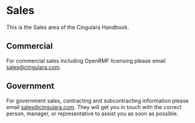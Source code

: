 # Sales
This is the Sales area of the Cingulara Handbook.

## Commercial
For commercial sales including OpenRMF licensing please email sales@cingulara.com.

## Government
For government sales, contracting and subcontracting information please email sales@cingulara.com. They will get you in touch with the correct person, manager, or representative to assist you as soon as possible.